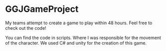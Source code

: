 # GGJGameProject

My teams attempt to create a game to play within 48 hours. Feel free to check out the code!

You can find the code in scripts. Where I was responsible for the movement of the character. We used C# and unity for the creation of this game.
